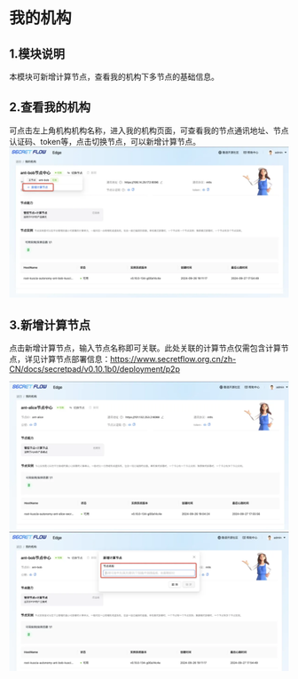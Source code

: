 # 我的机构

## 1.模块说明

本模块可新增计算节点，查看我的机构下多节点的基础信息。  

## 2.查看我的机构

可点击左上角机构机构名称，进入我的机构页面，可查看我的节点通讯地址、节点认证码、token等，点击切换节点，可以新增计算节点。  
![organization1](../../imgs/organization1.png)

## 3.新增计算节点

点击新增计算节点，输入节点名称即可关联。此处关联的计算节点仅需包含计算节点，详见计算节点部署信息：https://www.secretflow.org.cn/zh-CN/docs/secretpad/v0.10.1b0/deployment/p2p  

![organization1](../../imgs/organization2.png)  
![organization1](../../imgs/organization3.png)

